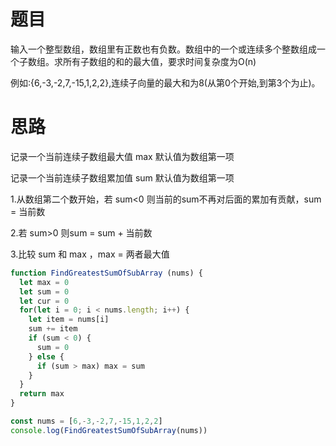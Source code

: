 # 题目
输入一个整型数组，数组里有正数也有负数。数组中的一个或连续多个整数组成一个子数组。求所有子数组的和的最大值，要求时间复杂度为O(n)

例如:{6,-3,-2,7,-15,1,2,2},连续子向量的最大和为8(从第0个开始,到第3个为止)。

# 思路
记录一个当前连续子数组最大值 max 默认值为数组第一项

记录一个当前连续子数组累加值 sum 默认值为数组第一项

1.从数组第二个数开始，若 sum<0 则当前的sum不再对后面的累加有贡献，sum = 当前数

2.若 sum>0 则sum = sum + 当前数

3.比较 sum 和 max ，max = 两者最大值

```javascript
function FindGreatestSumOfSubArray (nums) {
  let max = 0
  let sum = 0
  let cur = 0
  for(let i = 0; i < nums.length; i++) {
    let item = nums[i]
    sum += item
    if (sum < 0) {
      sum = 0 
    } else {
      if (sum > max) max = sum
    }
  }
  return max
}

const nums = [6,-3,-2,7,-15,1,2,2]
console.log(FindGreatestSumOfSubArray(nums))
```